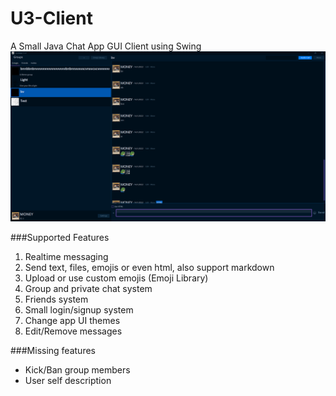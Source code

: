 # U3-Client
A Small Java Chat App GUI Client using Swing
![](https://github.com/SonMooSans/U3-Client/blob/master/README-images/img.png?raw=true)

###Supported Features
1. Realtime messaging
2. Send text, files, emojis or even html, also support markdown
3. Upload or use custom emojis (Emoji Library)
4. Group and private chat system
5. Friends system
6. Small login/signup system
7. Change app UI themes
8. Edit/Remove messages

###Missing features
- Kick/Ban group members
- User self description